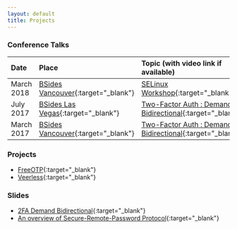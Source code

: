```yaml
---
layout: default
title: Projects
---
```


### Conference Talks

| Date          | Place					| Topic (with video link if available) |
| :-------------|:------------- |:-----|
| March 2018|[BSides Vancouver](https://www.bsidesvancouver.com/joe-kirwin){:target="_blank"}|[SELinux Workshop](https://github.com/cmdinc/selinux-workshop){:target="_blank"}|
|July 2017|[BSides Las Vegas](https://bsideslv2017.sched.com/event/BNGU){:target="_blank"}|[Two-Factor Auth : Demand Bidirectional](https://www.youtube.com/watch?v=J9Pd2JbYE44){:target="_blank"}|
|March 2017 | [BSides Vancouver](https://bsidesvancouver.com/speaker/speaker-3-day-1-track-2/){:target="_blank"}| [Two-Factor Auth : Demand Bidirectional](https://www.youtube.com/watch?v=aNW4CHfvYTs){:target="_blank"}|

### Projects

* [FreeOTP](https://github.com/freeotp/freeotp-android){:target="_blank"}     
* [Veerless](https://github.com/joekir/veerless){:target="_blank"}

### Slides

* [2FA Demand Bidirectional](https://www.josephkirwin.com/2FA-Demand-Bidirectional/){:target="_blank"}
* [An overview of Secure-Remote-Password Protocol](https://www.josephkirwin.com/srp-talk){:target="_blank"}
